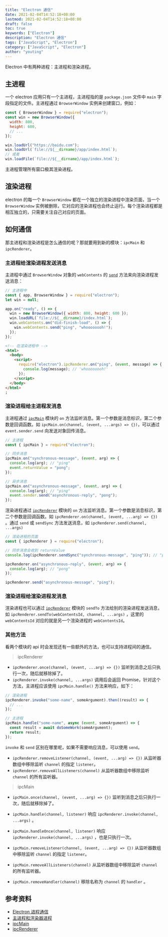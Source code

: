 ```yaml
---
title: "Electron 通信"
date: 2021-02-04T14:52:18+08:00
lastmod: 2021-02-04T14:52:18+08:00
draft: false
toc: true
keywords: ["Electron"]
description: "Electron 通信"
tags: ["JavaScript", "Electron"]
category: ["JavaScript", "Electron"]
author: "youting"
---
```


Electron 中有两种进程：主进程和渲染进程。

## 主进程

一个 electron 应用只有一个主进程，主进程指的是 `package.json` 文件中 `main` 字段指定的文件。主进程通过 `BrowserWindow` 实例来创建窗口，例如：

```js
const { BrowserWindow } = require("electron");
const win = new BrowserWindow({
  width: 800,
  height: 600,
  // ...
});

win.loadUrl("https://baidu.com");
win.loadUrl(`file://${__dirname}/app/index.html`);
// 或者
win.loadFile(`file://${__dirname}/app/index.html`);
```

主进程管理所有窗口极其渲染进程。

## 渲染进程

electron 的每一个 `BrowserWindow` 都在一个独立的渲染进程中渲染页面，当一个 `BrowserWindow` 实例被删除，它对应的渲染进程也会终止运行。每个渲染进程都是相互独立的，只需要关注自己对应的页面。

## 如何通信

那主进程和渲染进程是怎么通信的呢？那就要用到新的模块：`ipcMain` 和 `ipcRenderer`。

### 主进程给渲染进程发送消息

主进程中通过 `BrowserWindow` 对象的 `webContents` 的 [`send`](https://www.electronjs.org/docs/api/web-contents#contentssendchannel-args) 方法来向渲染进程发送消息：

```js
// 主进程中
const { app, BrowserWindow } = require("electron");
let win = null;

app.on("ready", () => {
  win = new BrowserWindow({ width: 800, height: 600 });
  win.loadURL(`file://${__dirname}/index.html`);
  win.webContents.on("did-finish-load", () => {
    win.webContents.send("ping", "whoooooooh!");
  });
});
```

```html
<!-- 在渲染进程中 -->
<html>
  <body>
    <script>
      require("electron").ipcRenderer.on("ping", (event, message) => {
        console.log(message); // 'whoooooooh!'
      });
    </script>
  </body>
</html>
;
```

### 渲染进程给主进程发消息

主进程通过 [`ipcMain`](https://www.electronjs.org/docs/api/ipc-main) 模块的 `on` 方法监听消息。第一个参数是消息标识，第二个参数是回调函数。如 `ipcMain.on(channel, (event, ...args) => {})`，可以通过 `event.sender.send` 向发送对象回传消息。

```js
// 主进程
const { ipcMain } = require("electron");

// 同步消息
ipcMain.on("synchronous-message", (event, arg) => {
  console.log(arg); // "ping"
  event.returnValue = "pong";
});

// 异步消息
ipcMain.on("asynchronous-message", (event, arg) => {
  console.log(arg); // "ping"
  event.sender.send("asynchronous-reply", "pong");
});
```

渲染进程通过 [`ipcRenderer`](https://www.electronjs.org/docs/api/ipc-renderer) 模块的 `on` 方法监听消息。第一个参数是消息标识，第二个参数是回调函数。如 `ipcRenderer.on(channel, (event, ...arg) => {})` 。通过 `send` 或 `sendSync` 方法发送消息，如 `ipcRenderer.send(channel, ...args)`

```js
// 渲染进程的页面
const { ipcRenderer } = require("electron");

// 同步消息会收到 returnValue
console.log(ipcRenderer.sendSync("synchronous-message", "ping")); // "pong"

ipcRenderer.on("asynchronous-reply", (event, arg) => {
  console.log(arg); // "pong"
});

ipcRenderer.send("asynchronous-message", "ping");
```

### 渲染进程给渲染进程发消息

渲染进程也可以通过 [`ipcRenderer`](https://www.electronjs.org/docs/api/ipc-renderer) 模块的 `sendTo` 方法给别的渲染进程发送消息，如 `ipcRenderer.sendTo(webContentsId, channel, ...args)` ，这里的 `webContentsId` 对应的就是另一个渲染进程的 `webContentsId`。

### 其他方法

看两个模块的 api 时会发现还有一些额外的方法，也可以支持进程间的通信。

> ipcRenderer

- `ipcRenderer.once(channel, (event, ...arg) => {})` 监听到消息之后只执行一次，随后就移除掉了。
- `ipcRenderer.invoke(channel, ...args)` 调用后会返回 Promise，针对这个方法，主进程应该使用 `ipcMain.handle()` 方法来响应，如下：

```js
// 渲染进程
ipcRenderer.invoke("some-name", someArgument).then((result) => {
  // ...
});

// 主进程
ipcMain.handle("some-name", async (event, someArgument) => {
  const result = await doSomeWork(someArgument);
  return result;
});
```

`invoke` 和 `send` 区别在哪里呢，如果不需要响应消息，可以使用 `send`。

- `ipcRenderer.removeListener(channel, (event, ...arg) => {})` 从监听器数组中移除监听 `channel` 的指定 `listener`。
- `ipcRenderer.removeAllListeners(channel)` 从监听器数组中移除监听 `channel` 的所有监听器。

> ipcMain

- `ipcMain.once(channel, (event, ...arg) => {})` 监听到消息之后只执行一次，随后就移除掉了。
- `ipcMain.handle(channel, listener)` 响应 `ipcRenderer.invoke(channel, ...args)` 。
- `ipcMain.handleOnce(channel, listener)` 响应 `ipcRenderer.invoke(channel, ...args)` ，也是只执行一次。

- `ipcMain.removeListener(channel, (event, ...arg) => {})` 从监听器数组中移除监听 `channel` 的指定 `listener`。
- `ipcMain.removeAllListeners(channel)` 从监听器数组中移除监听 `channel` 的所有监听器。
- `ipcMain.removeHandler(channel)` 移除名称为 `channel` 的 `handler` 。

## 参考资料

- [Electron 进程通信](https://www.imweb.io/topic/5b13a663d4c96b9b1b4c4e9c)
- [主进程和渲染器进程](https://www.electronjs.org/docs/tutorial/quick-start#main-and-renderer-processes)
- [ipcMain](https://www.electronjs.org/docs/api/ipc-main)
- [ipcRenderer](https://www.electronjs.org/docs/api/ipc-renderer)
